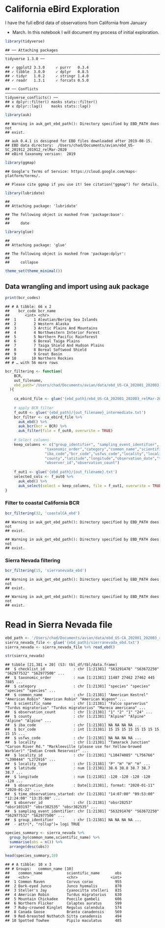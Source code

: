 California eBird Exploration
================

I have the full eBrid data of observations from California from January
- March. In this notebook I will document my process of initial
exploration.

``` r
library(tidyverse)
```

    ## ── Attaching packages ─────────────────────────────────────────────────────────────────────────────────────── tidyverse 1.3.0 ──

    ## ✓ ggplot2 3.3.0     ✓ purrr   0.3.4
    ## ✓ tibble  3.0.0     ✓ dplyr   0.8.5
    ## ✓ tidyr   1.0.2     ✓ stringr 1.4.0
    ## ✓ readr   1.3.1     ✓ forcats 0.5.0

    ## ── Conflicts ────────────────────────────────────────────────────────────────────────────────────────── tidyverse_conflicts() ──
    ## x dplyr::filter() masks stats::filter()
    ## x dplyr::lag()    masks stats::lag()

``` r
library(auk)
```

    ## Warning in auk_get_ebd_path(): Directory specified by EBD_PATH does not
    ## exist.

    ## auk 0.4.1 is designed for EBD files downloaded after 2019-08-15. 
    ## EBD data directory:  /Users/chad/Documents/avian/ebd_US-SC_201912_201912_relMar-2020 
    ## eBird taxonomy version:  2019

``` r
library(ggmap)
```

    ## Google's Terms of Service: https://cloud.google.com/maps-platform/terms/.

    ## Please cite ggmap if you use it! See citation("ggmap") for details.

``` r
library(lubridate)
```

    ## 
    ## Attaching package: 'lubridate'

    ## The following object is masked from 'package:base':
    ## 
    ##     date

``` r
library(glue)
```

    ## 
    ## Attaching package: 'glue'

    ## The following object is masked from 'package:dplyr':
    ## 
    ##     collapse

``` r
theme_set(theme_minimal())
```

## Data wrangling and import using auk package

``` r
print(bcr_codes)
```

    ## # A tibble: 66 x 2
    ##    bcr_code bcr_name                      
    ##       <int> <chr>                         
    ##  1        1 Aleutian/Bering Sea Islands   
    ##  2        2 Western Alaska                
    ##  3        3 Arctic Plains And Mountains   
    ##  4        4 Northwestern Interior Forest  
    ##  5        5 Northern Pacific Rainforest   
    ##  6        6 Boreal Taiga Plains           
    ##  7        7 Taiga Shield And Hudson Plains
    ##  8        8 Boreal Softwood Shield        
    ##  9        9 Great Basin                   
    ## 10       10 Northern Rockies              
    ## # … with 56 more rows

``` r
bcr_filtering <- function(
    BCR, 
    out_filename, 
    ebd_path='/Users/chad/Documents/avian/data/ebd_US-CA_202001_202003_relMar-2020'
  ){
  
    ca_ebird_file <- glue('{ebd_path}/ebd_US-CA_202001_202003_relMar-2020.txt')
    
    # apply BCR filter
    f_out0 <- glue('{ebd_path}/{out_filename}_intermediate.txt')
    bcr_filter <- ca_ebird_file %>%
      auk_ebd() %>% 
      auk_bcr(bcr = BCR) %>%
      auk_filter(file = f_out0, overwrite = TRUE) 
    
    # Select columns
    keep_columns <- c("group_identifier", "sampling_event_identifier", 
                  "taxonomic_order","category","common_name","scientific_name",
                  "iba_code","bcr_code","usfws_code","locality","locality_id","locality_type",
                  "county","latitude","longitude","observation_date","time_observations_started",
                  "observer_id","observation_count")
    
    f_out1 <- glue('{ebd_path}/{out_filename}.txt')
    selected_cols <- f_out0 %>% 
      auk_ebd() %>% 
      auk_select(select = keep_columns, file = f_out1, overwrite = TRUE)
}
```

### Filter to coastal California BCR

``` r
bcr_filtering(32, 'coastalCA_ebd')
```

    ## Warning in auk_get_ebd_path(): Directory specified by EBD_PATH does not
    ## exist.
    
    ## Warning in auk_get_ebd_path(): Directory specified by EBD_PATH does not
    ## exist.

### Sierra Nevada filtering

``` r
bcr_filtering(15, 'sierranevada_ebd')
```

    ## Warning in auk_get_ebd_path(): Directory specified by EBD_PATH does not
    ## exist.
    
    ## Warning in auk_get_ebd_path(): Directory specified by EBD_PATH does not
    ## exist.

# Read in Sierra Nevada file

``` r
ebd_path <- '/Users/chad/Documents/avian/data/ebd_US-CA_202001_202003_relMar-2020'
sierra_nevada_file <- glue('{ebd_path}/sierranevada_ebd.txt')
sierra_nevada <- sierra_nevada_file %>% read_ebd()

str(sierra_nevada)
```

    ## tibble [21,381 × 20] (S3: tbl_df/tbl/data.frame)
    ##  $ checklist_id             : chr [1:21381] "S63291476" "S63672250" "S62977532" "S62977500" ...
    ##  $ taxonomic_order          : num [1:21381] 11407 27462 27462 445 7885 ...
    ##  $ category                 : chr [1:21381] "species" "species" "species" "species" ...
    ##  $ common_name              : chr [1:21381] "American Kestrel" "American Robin" "American Robin" "American Wigeon" ...
    ##  $ scientific_name          : chr [1:21381] "Falco sparverius" "Turdus migratorius" "Turdus migratorius" "Mareca americana" ...
    ##  $ observation_count        : chr [1:21381] "1" "2" "1" "24" ...
    ##  $ county                   : chr [1:21381] "Alpine" "Alpine" "Alpine" "Alpine" ...
    ##  $ iba_code                 : chr [1:21381] NA NA NA NA ...
    ##  $ bcr_code                 : int [1:21381] 15 15 15 15 15 15 15 15 15 15 ...
    ##  $ usfws_code               : chr [1:21381] NA NA NA NA ...
    ##  $ locality                 : chr [1:21381] "Tamarack Junction" "Carson River Rd." "Markleeville (please use for Yellow-browed Warbler)" "Indian Creek Reservoir" ...
    ##  $ locality_id              : chr [1:21381] "L10474085" "L756766" "L390444" "L272916" ...
    ##  $ locality_type            : chr [1:21381] "P" "H" "H" "H" ...
    ##  $ latitude                 : num [1:21381] 38.6 38.8 38.7 38.7 38.7 ...
    ##  $ longitude                : num [1:21381] -120 -120 -120 -120 -120 ...
    ##  $ observation_date         : Date[1:21381], format: "2020-01-11" "2020-01-22" ...
    ##  $ time_observations_started: chr [1:21381] "14:07:00" "09:53:00" "12:24:00" "13:35:00" ...
    ##  $ observer_id              : chr [1:21381] "obsr28253" "obsr103197" "obsr382535" "obsr382535" ...
    ##  $ sampling_event_identifier: chr [1:21381] "S63291476" "S63672250" "S62977532" "S62977500" ...
    ##  $ group_identifier         : chr [1:21381] NA NA NA NA ...
    ##  - attr(*, "rollup")= logi TRUE

``` r
species_summary <- sierra_nevada %>% 
  group_by(common_name,scientific_name) %>%
  summarise(obs = n()) %>%
  arrange(desc(obs))

head(species_summary,10)
```

    ## # A tibble: 10 x 3
    ## # Groups:   common_name [10]
    ##    common_name           scientific_name       obs
    ##    <chr>                 <chr>               <int>
    ##  1 Common Raven          Corvus corax          955
    ##  2 Dark-eyed Junco       Junco hyemalis        870
    ##  3 Steller's Jay         Cyanocitta stelleri   835
    ##  4 American Robin        Turdus migratorius    630
    ##  5 Mountain Chickadee    Poecile gambeli       606
    ##  6 Northern Flicker      Colaptes auratus      599
    ##  7 Ruby-crowned Kinglet  Regulus calendula     574
    ##  8 Canada Goose          Branta canadensis     569
    ##  9 Red-breasted Nuthatch Sitta canadensis      494
    ## 10 Spotted Towhee        Pipilo maculatus      485
